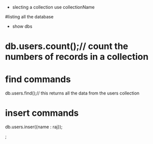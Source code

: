 * slecting a collection
use collectionName


#listing all the database
* show dbs


# db.users.count();// count the numbers of records in a collection
# 


# find commands

db.users.find();// this returns all the data from the users collection


# insert commands

db.users.inser({name : raj});


;
